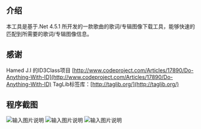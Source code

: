 ## 介绍
本工具是基于.Net 4.5.1 所开发的一款歌曲的歌词/专辑图像下载工具，能够快速的匹配到所需要的歌词/专辑图像信息。

## 感谢
Hamed J.I 的ID3Class项目 [http://www.codeproject.com/Articles/17890/Do-Anything-With-ID](http://www.codeproject.com/Articles/17890/Do-Anything-With-ID)
TagLib标签库：[http://taglib.org/](http://taglib.org/)

## 程序截图
![输入图片说明](http://git.oschina.net/uploads/images/2016/1117/113750_a9f9a2a3_24648.png "在这里输入图片标题")
![输入图片说明](http://git.oschina.net/uploads/images/2016/1117/113738_07feb978_24648.png "在这里输入图片标题")
![输入图片说明](http://git.oschina.net/uploads/images/2016/1117/113757_9ee113b2_24648.png "在这里输入图片标题")